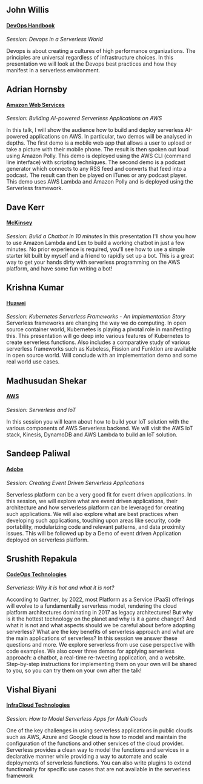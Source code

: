 ## John Willis
#### [DevOps Handbook](http://a.co/4Ia9VjU)

*Session: Devops in a Serverless World*

Devops is about creating a cultures of high performance organizations. The principles are universal regardless of infrastructure choices. In this presentation we will look at the Devops best practices and how they manifest in a serverless environment.

## Adrian Hornsby
#### [Amazon Web Services](https://aws.amazon.com/what-is-aws/)

*Session: Building AI-powered Serverless Applications on AWS*

In this talk, I will show the audience how to build and deploy serverless AI-powered applications on AWS. In particular, two demos will be analysed in depths. The first demo is a mobile web app that allows a user to upload or take a picture with their mobile phone. The result is then spoken out loud using Amazon Polly. This demo is deployed using the AWS CLI (command line interface) with scripting techniques.
The second demo is a podcast generator which connects to any RSS feed and converts that feed into a podcast. The result can then be played on iTunes or any podcast player. This demo uses AWS Lambda and Amazon Polly and is deployed using the Serverless framework.

## Dave Kerr
#### [McKinsey](http://www.mckinsey.com/)

*Session: Build a Chatbot in 10 minutes*
In this presentation I'll show you how to use Amazon Lambda and Lex to build a working chatbot in just a few minutes. No prior experience is required, you'll see how to use a simple starter kit built by myself and a friend to rapidly set up a bot. This is a great way to get your hands dirty with serverless programming on the AWS platform, and have some fun writing a bot!
 
## Krishna Kumar
#### [Huawei](http://www.huawei.com/)
 
*Session: Kubernetes Serverless Frameworks - An Implementation Story*
Serverless frameworks are changing the way we do computing. In open source container world, Kubernetes is playing a pivotal role in manifesting this. This presentation will go deep into various features of Kubernetes to create serverless functions.
Also includes a comparative study of various serverless frameworks such as Kubeless, Fission and Funktion are available in open source world. Will conclude with an implementation demo and some real world use cases.
 
## Madhusudan Shekar
#### [AWS](https://aws.amazon.com/)
 
*Session: Serverless and IoT*

In this session you will learn about how to build your IoT solution with the various components of AWS Serverless backend. We will visit the AWS IoT stack, Kinesis, DynamoDB and AWS Lambda to build an IoT solution.
 
 
## Sandeep Paliwal
#### [Adobe](http://adobe.com/)
 
*Session: Creating Event Driven Serverless Applications*

Serverless platform can be a very good fit for event driven applications. In this session, we will explore what are event driven applications, their architecture and how serverless platform can be leveraged for creating such applications. We will also explore what are best practices when developing such applications, touching upon areas like security, code portability, modularizing code and relevant patterns, and data proximity issues. This will be followed up by a Demo of event driven Application deployed on serverless platform.
 
## Srushith Repakula
#### [CodeOps Technologies](http://codeops.tech/)
 
*Serverless: Why it is hot and what it is not?*

According to Gartner, by 2022, most Platform as a Service (PaaS) offerings will evolve to a fundamentally serverless model, rendering the cloud platform architectures dominating in 2017 as legacy architectures! But why is it the hottest technology on the planet and why is it a game changer? And what it is not and what aspects should we be careful about before adopting serverless? What are the key benefits of serverless approach and what are the main applications of serverless? In this session we answer these questions and more. We explore serverless from use case perspective with code examples. We also cover three demos for applying serverless approach: a chatbot, a real-time re-tweeting application, and a website. Step-by-step instructions for implementing them on your own will be shared to you, so you can try them on your own after the talk!
 
## Vishal Biyani
#### [InfraCloud Technologies](http://infracloud.io/)
 
*Session: How to Model Serverless Apps for Multi Clouds*

One of the key challenges in using serverless applications in public clouds such as AWS, Azure and Google cloud is how to model and maintain the configuration of the functions and other services of the cloud provider. Serverless provides a clean way to model the functions and services in a declarative manner while providing a way to automate and scale deployments of serverless functions. You can also write plugins to extend functionality for specific use cases that are not available in the serverless framework
 
 


